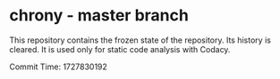 # chrony - master branch

This repository contains the frozen state of the repository.
Its history is cleared. It is used only for static code
analysis with Codacy.

Commit Time: 1727830192